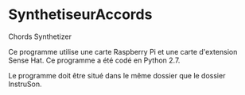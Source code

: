 # SynthetiseurAccords
Chords Synthetizer

Ce programme utilise une carte Raspberry Pi et une carte d'extension Sense Hat.
Ce programme a été codé en Python 2.7.

Le programme doit être situé dans le même dossier que le dossier InstruSon.
